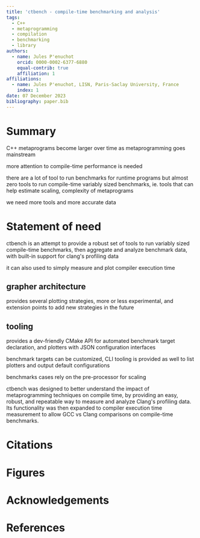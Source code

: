 ```yaml
---
title: 'ctbench - compile-time benchmarking and analysis'
tags:
  - C++
  - metaprogramming
  - compilation
  - benchmarking
  - library
authors:
  - name: Jules P'enuchot
    orcid: 0000-0002-6377-6880
    equal-contrib: true
    affiliation: 1
affiliations:
  - name: Jules P'enuchot, LISN, Paris-Saclay University, France
    index: 1
date: 07 December 2023
bibliography: paper.bib
---
```


# Summary

C++ metaprograms become larger over time as metaprogramming goes mainstream

more attention to compile-time performance is needed

there are a lot of tool to run benchmarks for runtime programs
but almost zero tools to run compile-time variably sized benchmarks,
ie. tools that can help estimate scaling, complexity of metaprograms

we need more tools and more accurate data

<!--The forces on stars, galaxies, and dark matter under external gravitational
fields lead to the dynamical evolution of structures in the universe. The orbits
of these bodies are therefore key to understanding the formation, history, and
future state of galaxies. The field of "galactic dynamics," which aims to model
the gravitating components of galaxies to study their structure and evolution,
is now well-established, commonly taught, and frequently used in astronomy.
Aside from toy problems and demonstrations, the majority of problems require
efficient numerical tools, many of which require the same base code (e.g., for
performing numerical orbit integration).-->

# Statement of need

ctbench is an attempt to provide a robust set of tools to run variably sized
compile-time benchmarks, then aggregate and analyze benchmark data,
with built-in support for clang's profiling data

it can also used to simply measure and plot compiler execution time

## grapher architecture

provides several plotting strategies, more or less experimental,
and extension points to add new strategies in the future

## tooling

provides a dev-friendly CMake API for automated benchmark target declaration,
and plotters with JSON configuration interfaces

benchmark targets can be customized, CLI tooling is provided as well
to list plotters and output default configurations

benchmarks cases rely on the pre-processor for scaling

ctbench was designed to better understand the impact of metaprogramming
techniques on compile time, by providing an easy, robust, and repeatable way to
measure and analyze Clang's profiling data.
Its functionality was then expanded to compiler execution time measurement
to allow GCC vs Clang comparisons on compile-time benchmarks.



<!--`Gala` is an Astropy-affiliated Python package for galactic dynamics. Python
enables wrapping low-level languages (e.g., C) for speed without losing
flexibility or ease-of-use in the user-interface. The API for `Gala` was
designed to provide a class-based and user-friendly interface to fast (C or
Cython-optimized) implementations of common operations such as gravitational
potential and force evaluation, orbit integration, dynamical transformations,
and chaos indicators for nonlinear dynamics. `Gala` also relies heavily on and
interfaces well with the implementations of physical units and astronomical
coordinate systems in the `Astropy` package [@astropy] (`astropy.units` and
`astropy.coordinates`).-->

<!--`Gala` was designed to be used by both astronomical researchers and by
students in courses on gravitational dynamics or astronomy. It has already been
used in a number of scientific publications [@Pearson:2017] and has also been
used in graduate courses on Galactic dynamics to, e.g., provide interactive
visualizations of textbook material [@Binney:2008]. The combination of speed,
design, and support for Astropy functionality in `Gala` will enable exciting
scientific explorations of forthcoming data releases from the *Gaia* mission
[@gaia] by students and experts alike.-->

# Citations

<!--Citations to entries in paper.bib should be in
[rMarkdown](http://rmarkdown.rstudio.com/authoring_bibliographies_and_citations.html)
format.

If you want to cite a software repository URL (e.g. something on GitHub without a preferred
citation) then you can do it with the example BibTeX entry below for @fidgit.

For a quick reference, the following citation commands can be used:
- `@author:2001`  ->  "Author et al. (2001)"
- `[@author:2001]` -> "(Author et al., 2001)"
- `[@author1:2001; @author2:2001]` -> "(Author1 et al., 2001; Author2 et al., 2002)"-->

# Figures

<!--Figures can be included like this:
![Caption for example figure.\label{fig:example}](figure.png)
and referenced from text using \autoref{fig:example}.-->

<!--Figure sizes can be customized by adding an optional second parameter:
![Caption for example figure.](figure.png){ width=20% }-->

# Acknowledgements

<!--We acknowledge contributions from Brigitta Sipocz, Syrtis Major, and Semyeong
Oh, and support from Kathryn Johnston during the genesis of this project.-->

# References
